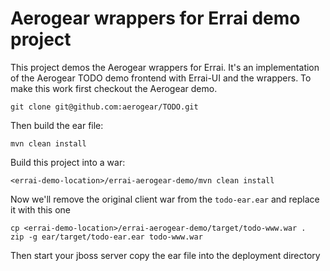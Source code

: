 
# Aerogear wrappers for Errai demo project

This project demos the Aerogear wrappers for Errai. It's an implementation of the Aerogear TODO demo frontend
with Errai-UI and the wrappers. To make this work first checkout the Aerogear demo.

    git clone git@github.com:aerogear/TODO.git

Then build the ear file:

    mvn clean install

Build this project into a war:

    <errai-demo-location>/errai-aerogear-demo/mvn clean install

Now we'll remove the original client war from the ``todo-ear.ear`` and replace it with this one

    cp <errai-demo-location>/errai-aerogear-demo/target/todo-www.war .
    zip -g ear/target/todo-ear.ear todo-www.war

Then start your jboss server copy the ear file into the deployment directory


